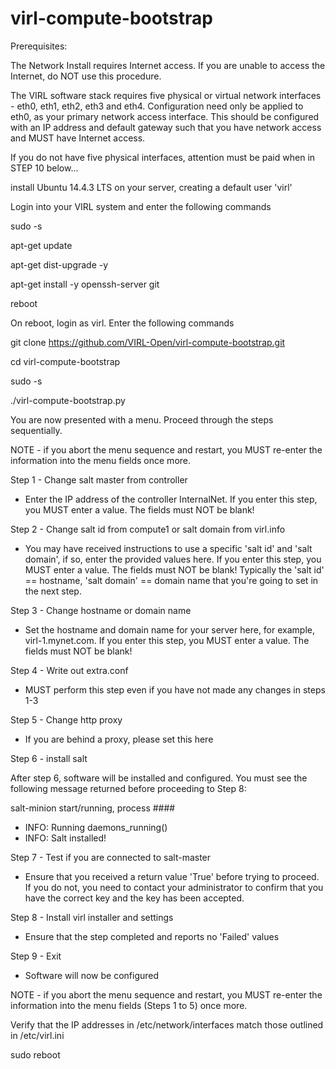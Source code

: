 virl-compute-bootstrap
==============

Prerequisites:

The Network Install requires Internet access. If you are unable to access the Internet, do NOT use this procedure.

The VIRL software stack requires five physical or virtual network interfaces - eth0, eth1, eth2, eth3 and eth4. Configuration need only be applied to eth0, as your primary network access interface. This should be configured with an IP address and default gateway such that you have network access and MUST have Internet access.

If you do not have five physical interfaces, attention must be paid when in STEP 10 below...

install Ubuntu 14.4.3 LTS on your server, creating a default user 'virl'

Login into your VIRL system and enter the following commands

sudo -s

apt-get update

apt-get dist-upgrade -y

apt-get install -y openssh-server git

reboot

On reboot, login as virl. Enter the following commands

git clone https://github.com/VIRL-Open/virl-compute-bootstrap.git

cd virl-compute-bootstrap

sudo -s

./virl-compute-bootstrap.py

You are now presented with a menu. Proceed through the steps sequentially.

NOTE - if you abort the menu sequence and restart, you MUST re-enter the information into the menu fields once more.

Step 1 - Change salt master from controller

- Enter the IP address of the controller InternalNet. If you enter this step, you MUST enter a value. The fields must NOT be blank!

Step 2 - Change salt id from compute1 or salt domain from virl.info

- You may have received instructions to use a specific 'salt id' and 'salt domain', if so, enter the provided values here. If you enter this step, you MUST enter a value. The fields must NOT be blank! Typically the 'salt id' == hostname, 'salt domain' == domain name that you're going to set in the next step.

Step 3 - Change hostname or domain name

- Set the hostname and domain name for your server here, for example, virl-1.mynet.com. If you enter this step, you MUST enter a value. The fields must NOT be blank!

Step 4 - Write out extra.conf

- MUST perform this step even if you have not made any changes in steps 1-3

Step 5 - Change http proxy

- If you are behind a proxy, please set this here

Step 6 - install salt 


After step 6, software will be installed and configured. You must see the following message returned before proceeding to Step 8:

salt-minion start/running, process ####
 *  INFO: Running daemons_running()
 *  INFO: Salt installed!

Step 7 - Test if you are connected to salt-master

- Ensure that you received a return value 'True' before trying to proceed. If you do not, you need to contact your administrator to confirm that you have the correct key and the key has been accepted.

Step 8 - Install virl installer and settings

- Ensure that the step completed and reports no 'Failed' values

Step 9 - Exit

- Software will now be configured

NOTE - if you abort the menu sequence and restart, you MUST re-enter the information into the menu fields (Steps 1 to 5) once more.

Verify that the IP addresses in /etc/network/interfaces match those outlined in /etc/virl.ini

sudo reboot

